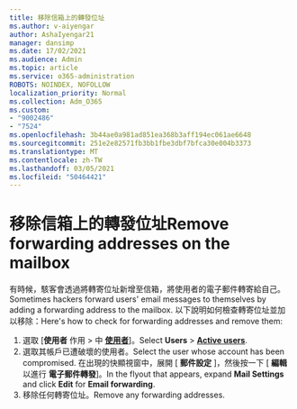 ```yaml
---
title: 移除信箱上的轉發位址
ms.author: v-aiyengar
author: AshaIyengar21
manager: dansimp
ms.date: 17/02/2021
ms.audience: Admin
ms.topic: article
ms.service: o365-administration
ROBOTS: NOINDEX, NOFOLLOW
localization_priority: Normal
ms.collection: Adm_O365
ms.custom:
- "9002486"
- "7524"
ms.openlocfilehash: 3b44ae0a981ad851ea368b3aff194ec061ae6648
ms.sourcegitcommit: 251e2e82571fb3bb1fbe3dbf7bfca30e004b3373
ms.translationtype: MT
ms.contentlocale: zh-TW
ms.lasthandoff: 03/05/2021
ms.locfileid: "50464421"
---
```

# <a name="remove-forwarding-addresses-on-the-mailbox"></a><span data-ttu-id="cc28f-102">移除信箱上的轉發位址</span><span class="sxs-lookup"><span data-stu-id="cc28f-102">Remove forwarding addresses on the mailbox</span></span>

<span data-ttu-id="cc28f-103">有時候，駭客會透過將轉寄位址新增至信箱，將使用者的電子郵件轉寄給自己。</span><span class="sxs-lookup"><span data-stu-id="cc28f-103">Sometimes hackers forward users' email messages to themselves by adding a forwarding address to the mailbox.</span></span> <span data-ttu-id="cc28f-104">以下說明如何檢查轉寄位址並加以移除：</span><span class="sxs-lookup"><span data-stu-id="cc28f-104">Here's how to check for forwarding addresses and remove them:</span></span>

1. <span data-ttu-id="cc28f-105">選取 [**使用者** 作用  >  中 **[使用者](https://go.microsoft.com/fwlink/p/?linkid=834822)**]。</span><span class="sxs-lookup"><span data-stu-id="cc28f-105">Select **Users** > **[Active users](https://go.microsoft.com/fwlink/p/?linkid=834822)**.</span></span>
1. <span data-ttu-id="cc28f-106">選取其帳戶已遭破壞的使用者。</span><span class="sxs-lookup"><span data-stu-id="cc28f-106">Select the user whose account has been compromised.</span></span> <span data-ttu-id="cc28f-107">在出現的快顯視窗中，展開 [ **郵件設定** ]，然後按一下 [ **編輯** 以進行 **電子郵件轉發**]。</span><span class="sxs-lookup"><span data-stu-id="cc28f-107">In the flyout that appears, expand **Mail Settings** and click **Edit** for **Email forwarding**.</span></span>
1. <span data-ttu-id="cc28f-108">移除任何轉寄位址。</span><span class="sxs-lookup"><span data-stu-id="cc28f-108">Remove any forwarding addresses.</span></span>
